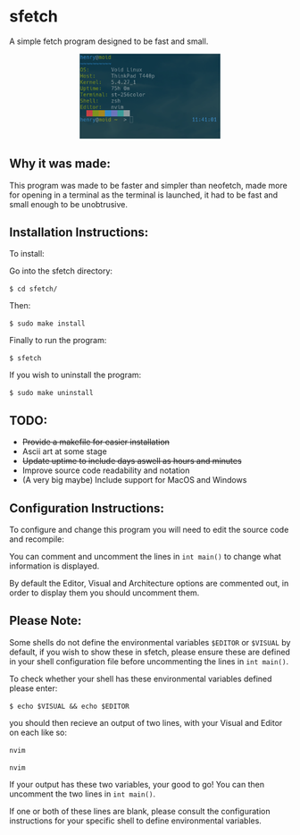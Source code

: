 sfetch
======

A simple fetch program designed to be fast and small.

<p align="center"><img src="https://github.com/HenryDawson123/sfetch/blob/assets/assets/sfetchexample.png" width="50%"></p>

Why it was made:
----------------

This program was made to be faster and simpler than neofetch, made more for opening in a terminal as the terminal is launched, it had to be fast and small enough to be unobtrusive.


Installation Instructions:
--------------------------

To install:

Go into the sfetch directory:

```$ cd sfetch/```

Then:

```$ sudo make install```

Finally to run the program:

```$ sfetch```

If you wish to uninstall the program:

```$ sudo make uninstall```

TODO:
-----
- ~~Provide a makefile for easier installation~~
- Ascii art at some stage
- ~~Update uptime to include days aswell as hours and minutes~~
- Improve source code readability and notation
- (A very big maybe) Include support for MacOS and Windows

Configuration Instructions:
---------------------------

To configure and change this program you will need to edit the source code and recompile:

You can comment and uncomment the lines in `int main()` to change what information is displayed.

By default the Editor, Visual and Architecture options are commented out, in order to display them you should uncomment them.

Please Note:
------------

Some shells do not define the environmental variables `$EDITOR` or `$VISUAL` by default, if you wish to show these in sfetch, please ensure these are defined in your shell configuration file before uncommenting the lines in `int main()`.

To check whether your shell has these environmental variables defined please enter:

```$ echo $VISUAL && echo $EDITOR```

you should then recieve an output of two lines, with your Visual and Editor on each like so:

`nvim`

`nvim`

If your output has these two variables, your good to go! You can then uncomment the two lines in `int main()`.

If one or both of these lines are blank, please consult the configuration instructions for your specific shell to define environmental variables.
